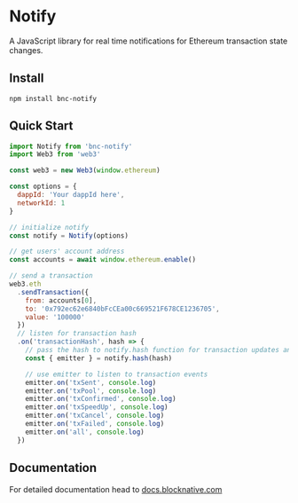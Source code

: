 # Notify

A JavaScript library for real time notifications for Ethereum transaction state changes.

## Install

`npm install bnc-notify`

## Quick Start

```javascript
import Notify from 'bnc-notify'
import Web3 from 'web3'

const web3 = new Web3(window.ethereum)

const options = {
  dappId: 'Your dappId here',
  networkId: 1
}

// initialize notify
const notify = Notify(options)

// get users' account address
const accounts = await window.ethereum.enable()

// send a transaction
web3.eth
  .sendTransaction({
    from: accounts[0],
    to: '0x792ec62e6840bFcCEa00c669521F678CE1236705',
    value: '100000'
  })
  // listen for transaction hash
  .on('transactionHash', hash => {
    // pass the hash to notify.hash function for transaction updates and notifications
    const { emitter } = notify.hash(hash)

    // use emitter to listen to transaction events
    emitter.on('txSent', console.log)
    emitter.on('txPool', console.log)
    emitter.on('txConfirmed', console.log)
    emitter.on('txSpeedUp', console.log)
    emitter.on('txCancel', console.log)
    emitter.on('txFailed', console.log)
    emitter.on('all', console.log)
  })
```

## Documentation

For detailed documentation head to [docs.blocknative.com](https://docs.blocknative.com/notify)
